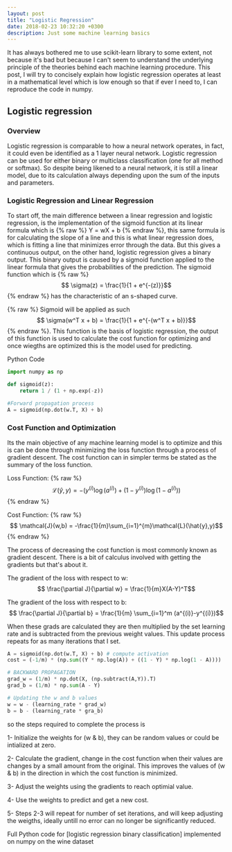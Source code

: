 ```yaml
---
layout: post
title: "Logistic Regression"
date: 2018-02-23 10:32:20 +0300
description: Just some machine learning basics
---
```


It has always bothered me to use scikit-learn library to some extent, not because it's bad but because I can't seem to understand the underlying principle of the theories behind each machine learning procedure. This post, I will try to concisely explain how logistic regression operates at least in a mathematical level which is low enough so that if ever I need to, I can reproduce the code in numpy.

## Logistic regression

### Overview

Logistic regression is comparable to how a neural network operates, in fact, it could even be identified as a 1 layer neural network. Logistic regression can be used for either binary or multiclass classification (one for all method or softmax). So despite being likened to a neural network, it is still a linear model, due to its calculation always depending upon the sum of the inputs and parameters.

### Logistic Regression and Linear Regression

To start off, the main difference between a linear regression and logistic regression, is the implementation of the sigmoid function at its linear formula which is {% raw %} Y = wX + b {% endraw %}, this same formula is for calculating the slope of a line and this is what linear regression does, which is fitting a line that minimizes error through the data. But this gives a continuous output, on the other hand, logistic regression gives a binary output. This binary output is caused by a sigmoid function applied to the linear formula that gives the probabilities of the prediction. The sigmoid function which is {% raw %} $$ \sigma(z) =  \frac{1}{1 + e^{-(z)}}$$ {% endraw %}  has the characteristic of an s-shaped curve.

{% raw %} Sigmoid will be applied as such $$ \sigma(w^T x + b) =  \frac{1}{1 + e^{-(w^T x + b)}}$$ {% endraw %}. This function is the basis of logistic regression, the output of this function is used to calculate the cost function for optimizing and once wiegths are optimized this is the model used for predicting.

Python Code
```python
import numpy as np

def sigmoid(z):
    return 1 / (1 + np.exp(-z))

#Forward propagation process
A = sigmoid(np.dot(w.T, X) + b)
```

### Cost Function and Optimization

Its the main objective of any machine learning model is to optimize and this is can be done through minimizing the loss function through a process of gradient descent. The cost function can in simpler terms be stated as the summary of the loss function.

Loss Function: {% raw %} $$ \mathcal{L}(\hat{y},y) = -(y^{(i)}\log(a^{(i)})+(1-y^{(i)})\log(1-a^{(i)}))$$ {% endraw %}

Cost Function:  {% raw %} $$ \mathcal{J}(w,b) = -\frac{1}{m}\sum_{i=1}^{m}\mathcal{L}(\hat{y},y)$$ {% endraw %}

The process of decreasing the cost function is most commonly known as gradient descent. There is a bit of calculus involved with getting the gradients but that's about it.

The gradient of the loss with respect to w: $$ \frac{\partial J}{\partial w} = \frac{1}{m}X(A-Y)^T$$

The gradient of the loss with respect to b: $$ \frac{\partial J}{\partial b} = \frac{1}{m} \sum_{i=1}^m (a^{(i)}-y^{(i)})$$

When these grads are calculated they are then multiplied by the set learning rate and is subtracted from the previous weight values. This update process repeats for as many iterations that I set.

```python
A = sigmoid(np.dot(w.T, X) + b) # compute activation
cost = (-1/m) * (np.sum((Y * np.log(A)) + ((1 - Y) * np.log(1 - A))))   # compute cost

# BACKWARD PROPAGATION
grad_w = (1/m) * np.dot(X, (np.subtract(A,Y)).T)
grad_b = (1/m) * np.sum(A - Y)

# Updating the w and b values
w = w - (learning_rate * grad_w)
b = b - (learning_rate * gra_b)
```

so the steps required to complete the process is

1- Initialize the weights for (w & b), they can be random values or could be intialized at zero.

2- Calculate the gradient, change in the cost function when their values are changes by a small amount from the original. This improves the values of (w & b) in the direction in which the cost function is minimized.

3- Adjust the weights using the gradients to reach optimial value.

4- Use the weights to predict and get a new cost.

5- Steps 2-3 will repeat for number of set iterations, and will keep adjusting the weigths, ideally untill no error can no longer be significantly reduced.

Full Python code for [logistic regression binary classification] implemented on numpy on the wine dataset
